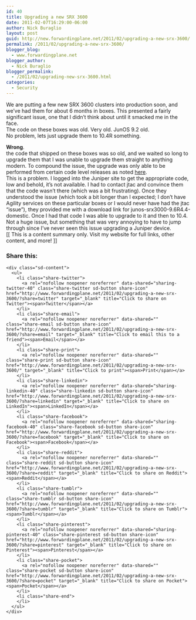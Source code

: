 ```yaml
---
id: 40
title: Upgrading a new SRX 3600
date: 2011-02-07T16:29:00-06:00
author: Nick Buraglio
layout: post
guid: http://new.forwardingplane.net/2011/02/upgrading-a-new-srx-3600/
permalink: /2011/02/upgrading-a-new-srx-3600/
blogger_blog:
  - www.forwardingplane.net
blogger_author:
  - Nick Buraglio
blogger_permalink:
  - /2011/02/upgrading-new-srx-3600.html
categories:
  - Security
---
```

We are putting a few new SRX 3600 clusters into production soon, and we&#8217;ve had them for about 6 months in boxes. This presented a fairly significant issue, one that I didn&#8217;t think about until it smacked me in the face.  
The code on these boxes was old. Very old. JunOS 9.2 old.  
No problem, lets just upgrade them to 10.4R something. 

<div>
  <b>Wrong</b>.
</div>

<div>
</div>

<div>
  the code that shipped on these boxes was so old, and we waited so long to upgrade them that I was unable to upgrade them straight to anything modern. To compound the issue, the upgrade was only able to be performed from certain code level releases as noted <a href="http://forums.juniper.net/t5/SRX-Services-Gateway/SRX-3400-upgrade-failure/m-p/55416">here</a>.
</div>

<div>
</div>

<div>
  This is a problem. I logged into the Juniper site to get the appropriate code, low and behold, it&#8217;s not available. I had to contact jtac and convince them that the code wasn&#8217;t there (which was a bit frustrating). Once they understood the issue (which took a bit longer than I expected; I don&#8217;t have Agility services on these particular boxes or I would never have had the jtac &#8220;issue&#8221;), they provided me with a download link for junos-srx3000-9.6R4.4-domestic. Once I had that code I was able to upgrade to it and then to 10.4.
</div>

<div>
</div>

<div>
  Not a huge issue, but something that was very annoying to have to jump through since I&#8217;ve never seen this issue upgrading a Juniper device.
</div>

<div>
</div>

<div>
</div>

<div>
  [[ This is a content summary only. Visit my website for full links, other content, and more! ]]
</div>

<div class="sharedaddy sd-sharing-enabled">
  <div class="robots-nocontent sd-block sd-social sd-social-icon-text sd-sharing">
    <h3 class="sd-title">
      Share this:
    </h3>
    
    <div class="sd-content">
      <ul>
        <li class="share-twitter">
          <a rel="nofollow noopener noreferrer" data-shared="sharing-twitter-40" class="share-twitter sd-button share-icon" href="http://www.forwardingplane.net/2011/02/upgrading-a-new-srx-3600/?share=twitter" target="_blank" title="Click to share on Twitter"><span>Twitter</span></a>
        </li>
        <li class="share-email">
          <a rel="nofollow noopener noreferrer" data-shared="" class="share-email sd-button share-icon" href="http://www.forwardingplane.net/2011/02/upgrading-a-new-srx-3600/?share=email" target="_blank" title="Click to email this to a friend"><span>Email</span></a>
        </li>
        <li class="share-print">
          <a rel="nofollow noopener noreferrer" data-shared="" class="share-print sd-button share-icon" href="http://www.forwardingplane.net/2011/02/upgrading-a-new-srx-3600/" target="_blank" title="Click to print"><span>Print</span></a>
        </li>
        <li class="share-linkedin">
          <a rel="nofollow noopener noreferrer" data-shared="sharing-linkedin-40" class="share-linkedin sd-button share-icon" href="http://www.forwardingplane.net/2011/02/upgrading-a-new-srx-3600/?share=linkedin" target="_blank" title="Click to share on LinkedIn"><span>LinkedIn</span></a>
        </li>
        <li class="share-facebook">
          <a rel="nofollow noopener noreferrer" data-shared="sharing-facebook-40" class="share-facebook sd-button share-icon" href="http://www.forwardingplane.net/2011/02/upgrading-a-new-srx-3600/?share=facebook" target="_blank" title="Click to share on Facebook"><span>Facebook</span></a>
        </li>
        <li class="share-reddit">
          <a rel="nofollow noopener noreferrer" data-shared="" class="share-reddit sd-button share-icon" href="http://www.forwardingplane.net/2011/02/upgrading-a-new-srx-3600/?share=reddit" target="_blank" title="Click to share on Reddit"><span>Reddit</span></a>
        </li>
        <li class="share-tumblr">
          <a rel="nofollow noopener noreferrer" data-shared="" class="share-tumblr sd-button share-icon" href="http://www.forwardingplane.net/2011/02/upgrading-a-new-srx-3600/?share=tumblr" target="_blank" title="Click to share on Tumblr"><span>Tumblr</span></a>
        </li>
        <li class="share-pinterest">
          <a rel="nofollow noopener noreferrer" data-shared="sharing-pinterest-40" class="share-pinterest sd-button share-icon" href="http://www.forwardingplane.net/2011/02/upgrading-a-new-srx-3600/?share=pinterest" target="_blank" title="Click to share on Pinterest"><span>Pinterest</span></a>
        </li>
        <li class="share-pocket">
          <a rel="nofollow noopener noreferrer" data-shared="" class="share-pocket sd-button share-icon" href="http://www.forwardingplane.net/2011/02/upgrading-a-new-srx-3600/?share=pocket" target="_blank" title="Click to share on Pocket"><span>Pocket</span></a>
        </li>
        <li class="share-end">
        </li>
      </ul>
    </div>
  </div>
</div>